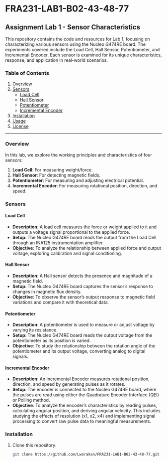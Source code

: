 # FRA231-LAB1-B02-43-48-77

## Assignment Lab 1 - Sensor Characteristics

This repository contains the code and resources for Lab 1, focusing on characterizing various sensors using the Nucleo G474RE board. The experiments covered include the Load Cell, Hall Sensor, Potentiometer, and Incremental Encoder. Each sensor is examined for its unique characteristics, response, and application in real-world scenarios.

### Table of Contents
1. [Overview](#overview)
2. [Sensors](#sensors)
    - [Load Cell](#load-cell)
    - [Hall Sensor](#hall-sensor)
    - [Potentiometer](#potentiometer)
    - [Incremental Encoder](#incremental-encoder)
3. [Installation](#installation)
4. [Usage](#usage)
5. [License](#license)

---

### Overview
In this lab, we explore the working principles and characteristics of four sensors:
1. **Load Cell**: For measuring weight/force.
2. **Hall Sensor**: For detecting magnetic fields.
3. **Potentiometer**: For measuring and adjusting electrical potential.
4. **Incremental Encoder**: For measuring rotational position, direction, and speed.

### Sensors

#### Load Cell
- **Description**: A load cell measures the force or weight applied to it and outputs a voltage signal proportional to the applied force.
- **Setup**: The Nucleo G474RE board reads the output from the Load Cell through an INA125 instrumentation amplifier.
- **Objective**: To analyze the relationship between applied force and output voltage, exploring calibration and signal conditioning.

#### Hall Sensor
- **Description**: A Hall sensor detects the presence and magnitude of a magnetic field.
- **Setup**: The Nucleo G474RE board captures the sensor’s response to changes in magnetic flux density.
- **Objective**: To observe the sensor’s output response to magnetic field variations and compare it with theoretical data.

#### Potentiometer
- **Description**: A potentiometer is used to measure or adjust voltage by varying its resistance.
- **Setup**: The Nucleo G474RE board reads the output voltage from the potentiometer as its position is varied.
- **Objective**: To study the relationship between the rotation angle of the potentiometer and its output voltage, converting analog to digital signals.

#### Incremental Encoder
- **Description**: An Incremental Encoder measures rotational position, direction, and speed by generating pulses as it rotates.
- **Setup**: The encoder is connected to the Nucleo G474RE board, where the pulses are read using either the Quadrature Encoder Interface (QEI) or Polling method.
- **Objective**: To analyze the encoder’s characteristics by reading pulses, calculating angular position, and deriving angular velocity. This includes studying the effects of resolution (x1, x2, x4) and implementing signal processing to convert raw pulse data to meaningful measurements.

### Installation
1. Clone this repository:
   ```bash
   git clone https://github.com/Lworakan/FRA231-LAB1-B02-43-48-77.git
